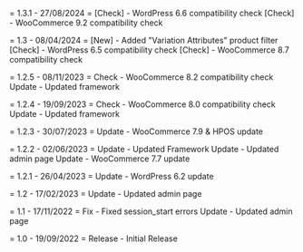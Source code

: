 = 1.3.1 - 27/08/2024 =
[Check] - WordPress 6.6 compatibility check
[Check] - WooCommerce 9.2 compatibility check

= 1.3 - 08/04/2024 =
[New] - Added "Variation Attributes" product filter
[Check] - WordPress 6.5 compatibility check
[Check] - WooCommerce 8.7 compatibility check

= 1.2.5 - 08/11/2023 =
Check - WooCommerce 8.2 compatibility check
Update - Updated framework

= 1.2.4 - 19/09/2023 =
Check - WooCommerce 8.0 compatibility check
Update - Updated framework

= 1.2.3 - 30/07/2023 =
Update - WooCommerce 7.9 &amp; HPOS update

= 1.2.2 - 02/06/2023 =
Update - Updated Framework
Update - Updated admin page
Update - WooCommerce 7.7 update

= 1.2.1 - 26/04/2023 =
Update - WordPress 6.2 update

= 1.2 - 17/02/2023 =
Update - Updated admin page

= 1.1 - 17/11/2022 =
Fix - Fixed session_start errors
Update - Updated admin page

= 1.0 - 19/09/2022 =
Release - Initial Release